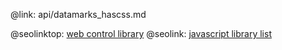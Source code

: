@link: api/datamarks_hascss.md

@seolinktop: [web control library](https://webix.com)
@seolink: [javascript library list](https://webix.com/widget/list/)
